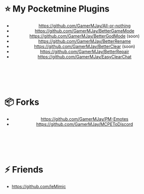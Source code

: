 # :star: My Pocketmine Plugins
<div align="center">
  
- https://github.com/GamerMJay/All-or-nothing
- https://github.com/GamerMJay/BetterGameMode
- https://github.com/GamerMJay/BetterGodMode (soon)
- https://github.com/GamerMJay/BetterRename
- https://github.com/GamerMJay/BetterClear (soon)
- https://github.com/GamerMJay/BetterRepair
- https://github.com/GamerMJay/EasyClearChat

  
</div>
  
<br><br><br><br>
  
# :package: Forks
<div align="center">
  
 - https://github.com/GamerMJay/PM-Emotes
 - https://github.com/GamerMJay/MCPEToDiscord
 
</div>
  
<br><br><br><br>
  
# :zap: Friends
<!--START_SECTION:activity-->
- https://github.com/leMimic
<!--END_SECTION:activity-->
